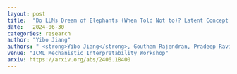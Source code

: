 ```yaml
---
layout: post
title:  "Do LLMs Dream of Elephants (When Told Not to)? Latent Concept Association and Associative Memory in Transformers"
date:   2024-06-30
categories: research
author: "Yibo Jiang"
authors: " <strong>Yibo Jiang</strong>, Goutham Rajendran, Pradeep Ravikumar, Bryon Aragam"
venue: "ICML Mechanistic Interpretability Workshop"
arxiv: https://arxiv.org/abs/2406.18400
---
```

